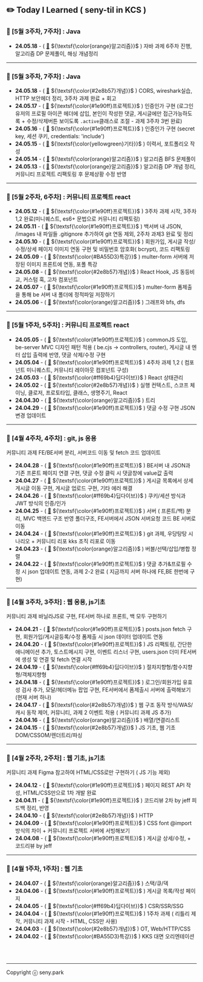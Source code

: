 ## ✏️ Today I Learned ( seny-til in KCS )

### 🍓 [5월 3주차, 7주차] : Java

- **24.05.18** - ( [🔗](https://github.com/100-hours-a-week/seny-til/blob/main/May/2024-05-18.md) ${\textsf{\color{orange}알고리즘}}$ ) 자바 과제 6주차 진행, 알고리즘 DP 문제풀이, 해싱 개념정리

---

### 🍓 [5월 3주차, 7주차] : Java

- **24.05.18** - ( [🔗](https://github.com/100-hours-a-week/seny-til/blob/main/May/2024-05-18.md) ${\textsf{\color{#2e8b57}개념}}$ ) CORS, wireshark실습, HTTP 보안헤더 정리, 3주차 과제 완료 + 회고
- **24.05.17** - ( [🔗](https://github.com/100-hours-a-week/seny-til/blob/main/May/2024-05-16.md) ${\textsf{\color{#1e90ff}프로젝트}}$ ) 인증인가 구현 (로그인 유저의 프로필 아이콘 헤더에 삽입, 본인이 작성한 댓글, 게시글에만 접근가능하도록 + 수정/삭제버튼 보이도록 `.active`클래스로 조절 - 과제 3주차 3번 완료)
- **24.05.16** - ( [🔗](https://github.com/100-hours-a-week/seny-til/blob/main/May/2024-05-16.md) ${\textsf{\color{#1e90ff}프로젝트}}$ ) 인증인가 구현 (secret key, 세션 쿠키, credentials: 'include')
- **24.05.15** - ( [🔗](https://github.com/100-hours-a-week/seny-til/blob/main/May/2024-05-15.md) ${\textsf{\color{yellowgreen}기타}}$ ) 이력서, 포트폴리오 작성
- **24.05.14** - ( [🔗](https://github.com/100-hours-a-week/seny-til/blob/main/May/2024-05-14.md) ${\textsf{\color{orange}알고리즘}}$ ) 알고리즘 BFS 문제풀이
- **24.05.13** - ( [🔗](https://github.com/100-hours-a-week/seny-til/blob/main/May/2024-05-13.md) ${\textsf{\color{orange}알고리즘}}$ ) 알고리즘 DP 개념 정리, 커뮤니티 프로젝트 리팩토링 후 문제상황 수정 반영

---

### 🍓 [5월 2주차, 6주차] : 커뮤니티 프로젝트 react

- **24.05.12** - ( [🔗](https://github.com/100-hours-a-week/seny-til/blob/main/May/2024-05-12.md) ${\textsf{\color{#1e90ff}프로젝트}}$ ) 3주차 과제 시작, 3주차 1,2 완료(미니퀘스트, es6+ 문법으로 커뮤니티 리팩토링)
- **24.05.11** - ( [🔗](https://github.com/100-hours-a-week/seny-til/blob/main/May/2024-05-11.md) ${\textsf{\color{#1e90ff}프로젝트}}$ ) 백서버 내 JSON, /images 내 파일들 .gitignore 추가하여 git 연동 제외, 2주차 과제3 완료 및 정리
- **24.05.10** - ( [🔗](https://github.com/100-hours-a-week/seny-til/blob/main/May/2024-05-10.md) ${\textsf{\color{#1e90ff}프로젝트}}$ ) 회원가입, 게시글 작성/수정/상세 페이지 이미지 연동 구현 및 비밀번호 암호화( bcrypt), 코드 리팩토링
- **24.05.09** - ( [🔗](https://github.com/100-hours-a-week/seny-til/blob/main/May/2024-05-09.md) ${\textsf{\color{#BA55D3}특강}}$ ) multer-form 서버에 저장된 이미지 프론트에 연동, 포폴 특강
- **24.05.08** - ( [🔗](https://github.com/100-hours-a-week/seny-til/blob/main/May/2024-05-08.md) ${\textsf{\color{#2e8b57}개념}}$ ) React Hook, JS 동등비교, 커스텀 훅, 고차 컴포넌트
- **24.05.07** - ( [🔗](https://github.com/100-hours-a-week/seny-til/blob/main/May/2024-05-07.md) ${\textsf{\color{#1e90ff}프로젝트}}$ ) multer-form 폼제출을 통해 be 서버 내 폴더에 정적파일 저장하기
- **24.05.06** - ( [🔗](https://github.com/100-hours-a-week/seny-til/blob/main/May/2024-05-06.md) ${\textsf{\color{orange}알고리즘}}$ ) 그래프와 bfs, dfs

---

### 🍓 [5월 1주차, 5주차] : 커뮤니티 프로젝트 react

- **24.05.05** - ( [🔗](https://github.com/100-hours-a-week/seny-til/blob/main/May/2024-05-05.md) ${\textsf{\color{#1e90ff}프로젝트}}$ ) commonJS 도입, be-server MVC 디자인 패턴 적용 ( be.cjs → controllers, router), 게시글 내 엔터 삽입 출력에 반영, 댓글 삭제/수정 구현
- **24.05.04** - ( [🔗](https://github.com/100-hours-a-week/seny-til/blob/main/May/2024-05-04.md) ${\textsf{\color{#1e90ff}프로젝트}}$ ) 4주차 과제 1,2 ( 컴포넌트 미니퀘스트, 커뮤니티 레이아웃 컴포넌트 구성)
- **24.05.03** - ( [🔗](https://github.com/100-hours-a-week/seny-til/blob/main/May/2024-05-03.md) ${\textsf{\color{#ff69b4}딥다이브}}$ ) React 상태관리
- **24.05.02** - ( [🔗](https://github.com/100-hours-a-week/seny-til/blob/main/May/2024-05-02.md) ${\textsf{\color{#2e8b57}개념}}$ ) 실행 컨텍스트, 스코프 체이닝, 클로저, 프로토타입, 클래스, 생명주기, React
- **24.04.30** - ( [🔗](https://github.com/100-hours-a-week/seny-til/blob/main/Apr/2024-04-30.md) ${\textsf{\color{orange}알고리즘}}$ ) 트리
- **24.04.29** - ( [🔗](https://github.com/100-hours-a-week/seny-til/blob/main/Apr/2024-04-29.md) ${\textsf{\color{#1e90ff}프로젝트}}$ ) 댓글 수정 구현 JSON 변경 업데이트

---

### 🍓 [4월 4주차, 4주차] : git, js 응용

커뮤니티 과제 FE/BE서버 분리, 서버코드 이동 및 fetch 코드 업데이트

- **24.04.28** - ( [🔗](https://github.com/100-hours-a-week/seny-til/blob/main/Apr/2024-04-28.md) ${\textsf{\color{#1e90ff}프로젝트}}$ ) BE서버 내 JSON과 기존 프론트 페이지 연결 구현, 댓글 수정 클릭 시 댓글창에 value값 출력
- **24.04.27** - ( [🔗](https://github.com/100-hours-a-week/seny-til/blob/main/Apr/2024-04-27.md) ${\textsf{\color{#1e90ff}프로젝트}}$ ) 게시글 목록에서 상세 게시글 이동 구현, 게시글 업로드 구현, 기타 에러 해결
- **24.04.26** - ( [🔗](https://github.com/100-hours-a-week/seny-til/blob/main/Apr/2024-04-26.md) ${\textsf{\color{#ff69b4}딥다이브}}$ ) 쿠키/세션 방식과 JWT 방식의 인증/인가
- **24.04.25** - ( [🔗](https://github.com/100-hours-a-week/seny-til/blob/main/Apr/2024-04-25.md) ${\textsf{\color{#1e90ff}프로젝트}}$ ) 서버 ( 프론트/백) 분리, MVC 백엔드 구조 반영 폴더구조, FE서버에서 JSON 서버요청 코드 BE 서버로 이동
- **24.04.24** - ( [🔗](https://github.com/100-hours-a-week/seny-til/blob/main/Apr/2024-04-24.md) ${\textsf{\color{#1e90ff}프로젝트}}$ ) git 과제, 우당탕탕 시나리오 + 커뮤니티 리포 kks 조직 리포로 이동
- **24.04.23** - ( [🔗](https://github.com/100-hours-a-week/seny-til/blob/main/Apr/2024-04-23.md) ${\textsf{\color{orange}알고리즘}}$ ) 버블/선택/삽입/병합 정렬
- **24.04.22** - ( [🔗](https://github.com/100-hours-a-week/seny-til/blob/main/Apr/2024-04-22.md) ${\textsf{\color{#1e90ff}프로젝트}}$ ) 댓글 추가&프로필 수정 시 json 업데이트 연동, 과제 2-2 완료 ( 지금까지 서버 하나에 FE,BE 한번에 구현)

---

### 🍓 [4월 3주차, 3주차] : 웹 응용, js기초

커뮤니티 과제 바닐라JS로 구현, FE서버 하나로 프론트, 백 모두 구현하기

- **24.04.21** - ( [🔗](https://github.com/100-hours-a-week/seny-til/blob/main/Apr/2024-04-21.md) ${\textsf{\color{#1e90ff}프로젝트}}$ ) posts.json fetch 구현, 회원가입/게시글등록/수정 폼제출 시 json 데이터 업데이트 연동
- **24.04.20** - ( [🔗](https://github.com/100-hours-a-week/seny-til/blob/main/Apr/2024-04-20.md) ${\textsf{\color{#1e90ff}프로젝트}}$ ) JS 리팩토링, 간단한 애니메이션 추가, 토스트메시지 구현, 이벤트 리스너 구현, users.json 더미 FE서버에 생성 및 연결 및 fetch 연결 시작
- **24.04.19** - ( [🔗](https://github.com/100-hours-a-week/seny-til/blob/main/Apr/2024-04-19.md) ${\textsf{\color{#ff69b4}딥다이브}}$ ) 절차지향형/함수지향형/객체지향형
- **24.04.18** - ( [🔗](https://github.com/100-hours-a-week/seny-til/blob/main/Apr/2024-04-18.md) ${\textsf{\color{#1e90ff}프로젝트}}$ ) 로그인/회원가입 유효성 검사 추가, 모달/헤더메뉴 팝업 구현, FE서버에서 폼제출시 서버에 출력해보기 (현재 서버 하나)
- **24.04.17** - ( [🔗](https://github.com/100-hours-a-week/seny-til/blob/main/Apr/2024-04-17.md) ${\textsf{\color{#2e8b57}개념}}$ ) 웹 구조 동작 방식/WAS/캐시 동작 제어, 커뮤니티, 과제 2 이벤트 적용 ( 커뮤니티 과제 JS 추가)
- **24.04.16** - ( [🔗](https://github.com/100-hours-a-week/seny-til/blob/main/Apr/2024-04-16.md) ${\textsf{\color{orange}알고리즘}}$ ) 배열/연결리스트
- **24.04.15** - ( [🔗](https://github.com/100-hours-a-week/seny-til/blob/main/Apr/2024-04-15.md) ${\textsf{\color{#2e8b57}개념}}$ ) JS 기초, 웹 기초 DOM/CSSOM/렌더트리/파싱

---

### 🍓 [4월 2주차, 2주차] : 웹 기초, js기초

커뮤니티 과제 Figma 참고하여 HTML/CSS로만 구현하기 ( JS 기능 제외)

- **24.04.12** - ( [🔗](https://github.com/100-hours-a-week/seny-til/blob/main/Apr/2024-04-12.md) ${\textsf{\color{#1e90ff}프로젝트}}$ ) 페이지 REST API 작성, HTML/CSS만으로 1차 개발 완료
- **24.04.11** - ( [🔗](https://sen2y-it.tistory.com/12?category=1175353) ${\textsf{\color{#1e90ff}프로젝트}}$ ) 코드리뷰 2차 by jeff 피드백 정리, 반영
- **24.04.10** - ( [🔗](https://sen2y-it.tistory.com/11?category=1175353) ${\textsf{\color{#2e8b57}개념}}$ ) HTTP
- **24.04.09** - ( [🔗](https://github.com/100-hours-a-week/seny-til/blob/main/Apr/2024-04-09.md) ${\textsf{\color{#1e90ff}프로젝트}}$ ) CSS font @import 방식의 차이 + 커뮤니티 프로젝트 서버에 서빙해보기
- **24.04.08** - ( [🔗](https://github.com/100-hours-a-week/seny-til/blob/main/Apr/2024-04-08.md) ${\textsf{\color{#1e90ff}프로젝트}}$ ) 게시글 상세/수정, + 코드리뷰 by jeff

---

### 🍓 [4월 1주차, 1주차] : 웹 기초

- **24.04.07** - ( [🔗](https://github.com/100-hours-a-week/seny-til/blob/main/Apr/2024-04-07.md) ${\textsf{\color{orange}알고리즘}}$ ) 스택/큐/덱
- **24.04.06** - ( [🔗](https://github.com/100-hours-a-week/seny-til/blob/main/Apr/2024-04-06.md) ${\textsf{\color{#1e90ff}프로젝트}}$ ) 게시글 목록/작성 페이지
- **24.04.05** - ( [🔗](https://github.com/100-hours-a-week/seny-til/blob/main/Apr/2024-04-05.md) ${\textsf{\color{#ff69b4}딥다이브}}$ ) CSR/SSR/SSG
- **24.04.04** - ( [🔗](https://sen2y-it.tistory.com/6) ${\textsf{\color{#1e90ff}프로젝트}}$ ) 1주차 과제 ( 리틀리 제작, 커뮤니티 과제 시작 - HTML, CSS만 사용)
- **24.04.03** - ( [🔗](https://sen2y-it.tistory.com/5) ${\textsf{\color{#2e8b57}개념}}$ ) OT, Web/HTTP/CSS
- **24.04.02** - ( [🔗](https://sen2y-it.tistory.com/2) ${\textsf{\color{#BA55D3}특강}}$ ) KKS 대면 오리엔테이션
<br/>
<br/>
<hr/>

Copyright ⓒ seny.park
